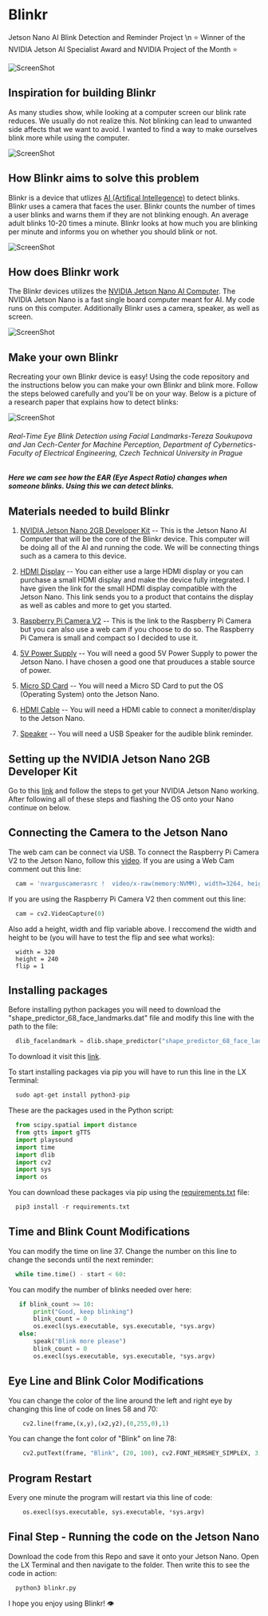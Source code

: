 # Blinkr
Jetson Nano AI Blink Detection and Reminder Project \n
⭐️ Winner of the NVIDIA Jetson AI Specialist Award and NVIDIA Project of the Month ⭐️

![ScreenShot](https://i.ibb.co/pQpCdX8/Are-tch-2.png)

## Inspiration for building Blinkr
As many studies show, while looking at a computer screen our blink rate reduces. We usually do not realize this. Not blinking can lead to unwanted side affects that we want to avoid. I wanted to find a way to make ourselves blink more while using the computer.

![ScreenShot](https://i.ibb.co/f2XzGk2/Are-tch-3.png)

## How Blinkr aims to solve this problem
Blinkr is a device that utlizes [AI (Artifical Intellegence)](https://en.wikipedia.org/wiki/Artificial_intelligence) to detect blinks. Blinkr uses a camera that faces the user. Blinkr counts the number of times a user blinks and warns them if they are not blinking enough. An average adult blinks 10-20 times a minute. Blinkr looks at how much you are blinking per minute and informs you on whether you should blink or not.

![ScreenShot](https://i.ibb.co/DCbsY5Z/Are-tch-5.png)

## How does Blinkr work
The Blinkr devices utilizes the [NVIDIA Jetson Nano AI Computer](https://www.nvidia.com/en-us/autonomous-machines/embedded-systems/jetson-nano/). The NVIDIA Jetson Nano is a fast single board computer meant for AI. My code runs on this computer. Additionally Blinkr uses a camera, speaker, as well as screen.

![ScreenShot](https://i.ibb.co/r6ZHpgQ/Are-tch-6.png)

## Make your own Blinkr
Recreating your own Blinkr device is easy! Using the code repository and the instructions below you can make your own Blinkr and blink more. Follow the steps belowed carefully and you'll be on your way. Below is a picture of a research paper that explains how to detect blinks:

![ScreenShot](https://i.ibb.co/4RY4cRH/Screen-Shot-2020-11-23-at-5-35-36-PM.png)
###### Real-Time Eye Blink Detection using Facial Landmarks-Tereza Soukupova and Jan Cech-Center for Machine Perception, Department of Cybernetics-Faculty of Electrical Engineering, Czech Technical University in Prague

***Here we cam see how the EAR (Eye Aspect Ratio) changes when someone blinks. Using this we can detect blinks.***

## Materials needed to build Blinkr

1. [NVIDIA Jetson Nano 2GB Developer Kit](https://www.amazon.com/NVIDIA-Jetson-Nano-2GB-Developer/dp/B08J157LHH/ref=sr_1_3?dchild=1&keywords=nvidia+jetson+nano&qid=1606178473&sr=8-3) -- This is the Jetson Nano AI Computer that will be the core of the Blinkr device. This computer will be doing all of the AI and running the code. We will be connecting things such as a camera to this device.

2. [HDMI Display](https://www.amazon.com/Developer-Accessories-Powerful-Development-XYGStudy/dp/B08629Y5JR/ref=sr_1_1_sspa?dchild=1&keywords=nvidia%2Bjetson%2Bnano%2Bdisplay&qid=1606178640&sr=8-1-spons&spLa=ZW5jcnlwdGVkUXVhbGlmaWVyPUEzTkZDV1A2REZGVVhPJmVuY3J5cHRlZElkPUExMDM4NDgyMkdTS1dWSkNXWks0WSZlbmNyeXB0ZWRBZElkPUEwMzk0NjI2MzlVVUlZUzVFQkxVUCZ3aWRnZXROYW1lPXNwX2F0ZiZhY3Rpb249Y2xpY2tSZWRpcmVjdCZkb05vdExvZ0NsaWNrPXRydWU&th=1) -- You can either use a large HDMI display or you can purchase a small HDMI display and make the device fully integrated. I have given the link for the small HDMI display compatible with the Jetson Nano. This link sends you to a product that contains the display as well as cables and more to get you started.

3. [Raspberry Pi Camera V2](https://www.amazon.com/gp/product/B07W5T3J5T/ref=ppx_yo_dt_b_asin_title_o05_s00?ie=UTF8&psc=1) -- This is the link to the Raspberry Pi Camera but you can also use a web cam if you choose to do so. The Raspberry Pi Camera is small and compact so I decided to use it. 

4. [5V Power Supply](https://www.amazon.com/gp/product/B07TYQRXTK/ref=ppx_yo_dt_b_asin_title_o02_s00?ie=UTF8&psc=1) -- You will need a good 5V Power Supply to power the Jetson Nano. I have chosen a good one that prouduces a stable source of power.

5. [Micro SD Card](https://www.amazon.com/SanDisk-Ultra-microSDXC-Memory-Adapter/dp/B073JWXGNT/ref=sr_1_2?dchild=1&keywords=sandisk+32gb&qid=1606179035&sr=8-2) -- You will need a Micro SD Card to put the OS (Operating System) onto the Jetson Nano.

6. [HDMI Cable](https://www.amazon.com/AmazonBasics-High-Speed-HDMI-Cable-1-Pack/dp/B014I8T0YQ/ref=sr_1_1_sspa?crid=20LGUYKA7TEIC&dchild=1&keywords=hdmi+cable+amazonbasics&qid=1606179113&sprefix=HDMI+Cable+amazon%2Caps%2C227&sr=8-1-spons&psc=1&spLa=ZW5jcnlwdGVkUXVhbGlmaWVyPUEzQTc5VDMxOFo0U0o3JmVuY3J5cHRlZElkPUEwNTIxMTExM0hGVURXN1ZaSzNHTyZlbmNyeXB0ZWRBZElkPUEwNzYzMTI2M0o3RFVOQ1NORVBJMCZ3aWRnZXROYW1lPXNwX2F0ZiZhY3Rpb249Y2xpY2tSZWRpcmVjdCZkb05vdExvZ0NsaWNrPXRydWU=) -- You will need a HDMI cable to connect a moniter/display to the Jetson Nano.

7. [Speaker](https://www.amazon.com/HONKYOB-Speaker-Computer-Multimedia-Notebook/dp/B075M7FHM1/ref=sr_1_3?dchild=1&keywords=usb+mini+speaker&qid=1606240300&sr=8-3) -- You will need a USB Speaker for the audible blink reminder.

## Setting up the NVIDIA Jetson Nano 2GB Developer Kit
Go to this [link](https://www.nvidia.com/en-us/autonomous-machines/embedded-systems/jetson-nano/education-projects/) and follow the steps to get your NVIDIA Jetson Nano working. After following all of these steps and flashing the OS onto your Nano continue on below.

## Connecting the Camera to the Jetson Nano

The web cam can be connect via USB. To connect the Raspberry Pi Camera V2 to the Jetson Nano, follow this [video](https://www.youtube.com/watch?v=dHvb225Pw1s). If you are using a Web Cam comment out this line:
```python
  cam = 'nvarguscamerasrc !  video/x-raw(memory:NVMM), width=3264, height=2464, format=NV12, framerate=21/1 ! nvvidconv flip-method='+flip+' ! video/x-raw, width='+width+', height='+height+', format=BGRx ! videoconvert ! video/x-raw, format=BGR ! appsink'
```
If you are using the Raspberry Pi Camera V2 then comment out this line:
```python
  cam = cv2.VideoCapture(0)
```
Also add a height, width and flip variable above. I reccomend the width and height to be (you will have to test the flip and see what works):
```
  width = 320
  height = 240
  flip = 1
```

## Installing packages

Before installing python packages you will need to download the "shape_predictor_68_face_landmarks.dat" file and modify this line with the path to the file:

```python
  dlib_facelandmark = dlib.shape_predictor("shape_predictor_68_face_landmarks.dat")
```

To download it visit this [link](http://dlib.net/files/shape_predictor_68_face_landmarks.dat.bz2).

To start installing packages via pip you will have to run this line in the LX Terminal:
```python
  sudo apt-get install python3-pip
```
These are the packages used in the Python script:
```python
  from scipy.spatial import distance
  from gtts import gTTS
  import playsound
  import time
  import dlib
  import cv2
  import sys
  import os
```

You can download these packages via pip using the [requirements.txt](https://github.com/AdritRao/Blinkr/blob/main/requirements.txt) file:
```python
  pip3 install -r requirements.txt
```

## Time and Blink Count Modifications

You can modify the time on line 37. Change the number on this line to change the seconds until the next reminder:

```python
  while time.time() - start < 60:
```

You can modify the number of blinks needed over here:

```python
   if blink_count >= 10:
       print("Good, keep blinking")
       blink_count = 0
       os.execl(sys.executable, sys.executable, *sys.argv)
   else:
       speak("Blink more please")
       blink_count = 0
       os.execl(sys.executable, sys.executable, *sys.argv)
```

## Eye Line and Blink Color Modifications

You can change the color of the line around the left and right eye by changing this line of code on lines 58 and 70:

```python
    cv2.line(frame,(x,y),(x2,y2),(0,255,0),1)
```

You can change the font color of "Blink" on line 78:

```python
    cv2.putText(frame, "Blink", (20, 100), cv2.FONT_HERSHEY_SIMPLEX, 3, (255, 0, 0), 4)
```

## Program Restart

Every one minute the program will restart via this line of code:

```python
    os.execl(sys.executable, sys.executable, *sys.argv)
```

## Final Step - Running the code on the Jetson Nano
Download the code from this Repo and save it onto your Jetson Nano. Open the LX Terminal and then navigate to the folder. Then write this to see the code in action:
```
  python3 blinkr.py
```
I hope you enjoy using Blinkr! 👁




